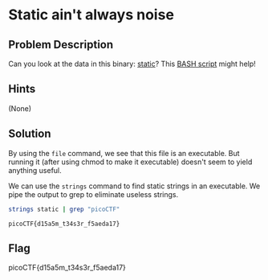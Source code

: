 # Static ain't always noise

## Problem Description

Can you look at the data in this binary: [static](https://mercury.picoctf.net/static/66932732825076cad4ba43e463dae82f/static)? This [BASH script](https://mercury.picoctf.net/static/66932732825076cad4ba43e463dae82f/ltdis.sh) might help!

## Hints

(None)

## Solution

By using the `file` command, we see that this file is an executable. But running it (after using chmod to make it executable) doesn't seem to yield anything useful.

We can use the `strings` command to find static strings in an executable. We pipe the output to grep to eliminate useless strings.

```bash
strings static | grep "picoCTF"
```

```
picoCTF{d15a5m_t34s3r_f5aeda17}
```

## Flag

picoCTF{d15a5m_t34s3r_f5aeda17}
